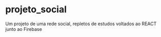 # projeto_social
Um projeto de uma rede social, repletos de estudos voltados ao REACT junto ao Firebase
